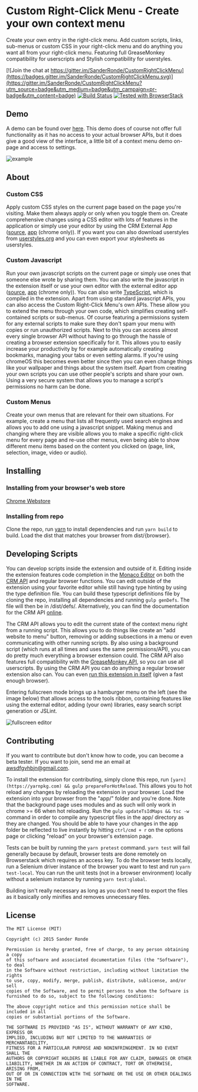 # Custom Right-Click Menu - Create your own context menu

Create your own entry in the right-click menu. Add custom scripts, links, sub-menus or custom CSS in your right-click menu and
do anything you want all from your right-click menu. Featuring full GreaseMonkey compatibility for userscripts and Stylish compatibility for userstyles.

[![Join the chat at https://gitter.im/SanderRonde/CustomRightClickMenu](https://badges.gitter.im/SanderRonde/CustomRightClickMenu.svg)](https://gitter.im/SanderRonde/CustomRightClickMenu?utm_source=badge&utm_medium=badge&utm_campaign=pr-badge&utm_content=badge)
[![Build Status](https://travis-ci.org/SanderRonde/CustomRightClickMenu.svg?branch=polymer-2)](https://travis-ci.org/SanderRonde/CustomRightClickMenu)
[![Tested with BrowserStack](http://i.imgur.com/3Mi2Fja.png)](https://www.browserstack.com/)

## Demo

A demo can be found over [here](https://sanderronde.github.io/CustomRightClickMenu/demo/). This demo does of course not offer
full functionality as it has no access to your actual browser APIs, but it does give a good view of the interface, a little bit of
a context menu demo on-page and access to settings.

![example](https://github.com/SanderRonde/CustomRightClickMenu/blob/master/store_images/screenshot1.png)

## About

### Custom CSS

Apply custom CSS styles on the current page based on the page you're visiting. Make them always apply or only when you toggle them on.
Create comprehensive changes using a CSS editor with lots of features in the application or simply use your editor by using the
CRM External App ([source](https://github.com/SanderRonde/CRM-External-Editor-App), [app](https://chrome.google.com/webstore/detail/crm-external-editor-app/hkjjmhkhhlmkflpihbikfpcojeofbjgn) (chrome only)).
If you want you can also download userstyles from [userstyles.org](https://userstyles.org/) and you can even export your stylesheets
as userstyles.

### Custom Javascript

Run your own javascript scripts on the current page or simply use ones that someone else wrote by sharing them. You can also write
the javascript in the extension itself or use your own editor with the external editor app ([source](https://github.com/SanderRonde/CRM-External-Editor-App), [app](https://chrome.google.com/webstore/detail/crm-external-editor-app/hkjjmhkhhlmkflpihbikfpcojeofbjgn) (chrome only)).
You can also write [TypeScript](typescriptlang.org), which is compiled in the extension.
Apart from using standard javascript APIs, you can also access the Custom Right-Click Menu's own APIs.
These allow you to extend the menu through your own code, which simplifies creating self-contained scripts or sub-menus. 
Of course featuring a permissions system for any external scripts to make sure they don't spam your menu with copies or
 run unauthorized scripts. Next to this you can access almost every single browser API
without having to go through the hassle of creating a browser extension specifically for it. This allows you to easily increase your
productivity by for example automatically creating bookmarks, managing your tabs or even setting alarms. If you're using chromeOS
this becomes even better since then you can even change things like your wallpaper and things about the system itself.
Apart from creating your own scripts you can use other people's scripts and share your own. Using a very secure system
that allows you to manage a script's permissions no harm can be done.

### Custom Menus

Create your own menus that are relevant for their own situations. For example, create a menu that lists all frequently used search
engines and allows you to add one using a javascript snippet. Making menus and changing where they are visible allows you to make
a specific right-click menu for every page and re-use other menus, even being able to show different menu items based on the content
you clicked on (page, link, selection, image, video or audio).

## Installing

### Installing from your browser's web store

[Chrome Webstore](https://chrome.google.com/webstore/detail/custom-right-click-menu/onnbmgmepodkilcbdodhfepllfmafmlj)

### Installing from repo

Clone the repo, run [yarn](https://yarnpkg.com) to install dependencies and run `yarn build` to build. Load the dist that matches your browser from dist/{browser}.

## Developing Scripts

You can develop scripts inside the extension and outside of it. Editing inside the extension features code completion in the [Monaco Editor](https://microsoft.github.io/monaco-editor/) on both the [CRM API](http://sanderronde.github.io/CustomRightClickMenu/documentation) and regular browser functions. You can edit outside of the extension using your favorite editor while still having type hinting by using the type definition file. You can build these typescript definitions file by cloning the repo, installing all dependencies and running `gulp genDefs`. The file will then be in /dist/defs/. Alternatively, you can find the documentation for the CRM API [online](https://sanderronde.github.io/CustomRightClickMenu/documentation).

The CRM API allows you to edit the current state of the context menu right from a running script. This allows you to do things like create an "add website to menu" button, removing or adding subsections in a menu or even communicating with other running scripts. By also using a background script (which runs at all times and uses the same permissions/API), you can do pretty much everything a browser extension could. The CRM API also features full compatibility with the [GreaseMonkey API](https://wiki.greasespot.net/Greasemonkey_Manual:API), so you can use all userscripts. By using the CRM API you can do anything a regular browser extension also can. You can even [run this extension in itself](https://github.com/SanderRonde/CustomRightClickMenu/tree/crm-meta) (given a fast enough browser).

Entering fullscreen mode brings up a hamburger menu on the left (see the image below) that allows access to the tools ribbon, containing features like using the external editor, adding (your own) libraries, easy search script generation or JSLint.

![fullscreen editor](https://github.com/SanderRonde/CustomRightClickMenu/blob/polymer-2/store_images/screenshot3.png)

## Contributing

If you want to contribute but don't know how to code, you can become a beta tester. If you want to join, send me an email at [awsdfgvhbjn@gmail.com](mailto:awsdfgvhbjn@gmail.com).

To install the extension for contributing, simply clone this repo, run `[yarn](https://yarnpkg.com) && gulp prepareForHotReload`. This allows you to hot reload any changes by reloading the extension in your browser. Load the extension into your browser from the "app/" folder and you're done. Note that the background page uses modules and as such will only work in chrome >= 66 when hot reloading.
Run the `gulp updateTsIdMaps && tsc -w` command in order to compile any typescript files in the app/ directory as they are changed. You should be able to have your changes in the app folder be reflected to live instantly by hitting `ctrl/cmd + r` on the options page or clicking "reload" on your browser's extension page.

Tests can be built by running the `yarn pretest` command. `yarn test` will fail generally because by default, browser tests are done remotely on Browserstack which requires an access key. To do the browser tests locally, run a Selenium driver instance of the browser you want to test and run `yarn test-local`. You can run the unit tests (not in a browser environment) locally without a selenium instance by running `yarn test:global`.

 Building isn't really necessary as long as you don't need to export the files as it basically only minifies and removes unnecessary files.

## License

```text
The MIT License (MIT)

Copyright (c) 2015 Sander Ronde

Permission is hereby granted, free of charge, to any person obtaining a copy
of this software and associated documentation files (the "Software"), to deal
in the Software without restriction, including without limitation the rights
to use, copy, modify, merge, publish, distribute, sublicense, and/or sell
copies of the Software, and to permit persons to whom the Software is
furnished to do so, subject to the following conditions:

The above copyright notice and this permission notice shall be included in all
copies or substantial portions of the Software.

THE SOFTWARE IS PROVIDED "AS IS", WITHOUT WARRANTY OF ANY KIND, EXPRESS OR
IMPLIED, INCLUDING BUT NOT LIMITED TO THE WARRANTIES OF MERCHANTABILITY,
FITNESS FOR A PARTICULAR PURPOSE AND NONINFRINGEMENT. IN NO EVENT SHALL THE
AUTHORS OR COPYRIGHT HOLDERS BE LIABLE FOR ANY CLAIM, DAMAGES OR OTHER
LIABILITY, WHETHER IN AN ACTION OF CONTRACT, TORT OR OTHERWISE, ARISING FROM,
OUT OF OR IN CONNECTION WITH THE SOFTWARE OR THE USE OR OTHER DEALINGS IN THE
SOFTWARE.
```
